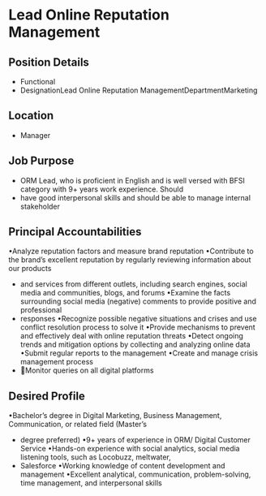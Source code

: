 # Lead Online Reputation Management

## Position Details

* Functional
* DesignationLead Online Reputation ManagementDepartmentMarketing

## Location

* Manager

## Job Purpose

* ORM Lead, who is proficient in English and is well versed with BFSI category with 9+ years work experience. Should
* have good interpersonal skills and should be able to manage internal stakeholder

## Principal Accountabilities

•Analyze reputation factors and measure brand reputation
•Contribute to the brand’s excellent reputation by regularly reviewing information about our products
* and services from different outlets, including search engines, social media and communities, blogs, and forums
•Examine the facts surrounding social media (negative) comments to provide positive and professional
* responses
•Recognize possible negative situations and crises and use conflict resolution process to solve it
•Provide mechanisms to prevent and effectively deal with online reputation threats
•Detect ongoing trends and mitigation options by collecting and analyzing online data
•Submit regular reports to the management
•Create and manage crisis management process
* Monitor queries on all digital platforms

## Desired Profile

•Bachelor’s degree in Digital Marketing, Business Management, Communication, or related field (Master’s
* degree preferred)
•9+ years of experience in ORM/ Digital Customer Service
•Hands-on experience with social analytics, social media listening tools, such as Locobuzz, meltwater,
* Salesforce
•Working knowledge of content development and management
•Excellent analytical, communication, problem-solving, time management, and interpersonal skills

